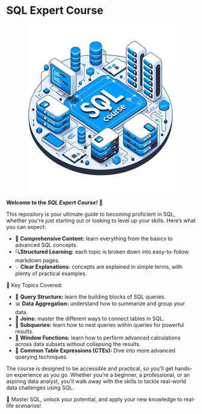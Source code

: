# SQL Expert Course

<p align="center">
  <img src="https://github.com/ai-learning-space/sql-expert/blob/content_extention/common/img/readme-logo.png" width="400" height="450">
</p>

**Welcome to the _SQL Expert Course!_** 🎉

This repository is your ultimate guide to becoming proficient in SQL, whether you're just starting out or looking to level up your skills. Here’s what you can expect:

- 📘 **Comprehensive Content:** learn everything from the basics to advanced SQL concepts.
- 🔍**Structured Learning:** each topic is broken down into easy-to-follow markdown pages.
- 💡 **Clear Explanations:** concepts are explained in simple terms, with plenty of practical examples.

🔗 Key Topics Covered:
- 📝 **Query Structure:** learn the building blocks of SQL queries.
- 📊 **Data Aggregation:** understand how to summarize and group your data.
- 🔗 **Joins:** master the different ways to connect tables in SQL.
- 🔎 **Subqueries:** learn how to nest queries within queries for powerful results.
- 🌊 **Window Functions:** learn how to perform advanced calculations across data subsets without collapsing the results.
- 🧠 **Common Table Expressions (CTEs):** Dive into more advanced querying techniques.

The course is designed to be accessible and practical, so you'll get hands-on experience as you go. Whether you’re a beginner, a professional, or an aspiring data analyst, you’ll walk away with the skills to tackle real-world data challenges using SQL.

🔑 Master SQL, unlock your potential, and apply your new knowledge to real-life scenarios!